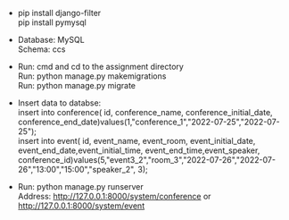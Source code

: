 - pip install django-filter  
pip install pymysql

- Database: MySQL  
Schema: ccs

- Run: cmd and cd to the assignment directory  
Run: python manage.py makemigrations  
Run: python manage.py migrate

- Insert data to databse:  
insert into conference( id, conference_name, conference_initial_date, conference_end_date)values(1,"conference_1","2022-07-25","2022-07-25");  
insert into event( id, event_name, event_room, event_initial_date, event_end_date,event_initial_time, event_end_time,event_speaker, conference_id)values(5,"event3_2","room_3","2022-07-26","2022-07-26","13:00","15:00","speaker_2", 3);

- Run: python manage.py runserver  
Address: http://127.0.0.1:8000/system/conference or http://127.0.0.1:8000/system/event
